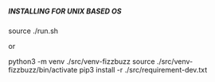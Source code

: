 ##### INSTALLING FOR UNIX BASED OS
source ./run.sh

or

python3 -m venv ./src/venv-fizzbuzz
source ./src/venv-fizzbuzz/bin/activate
pip3 install -r ./src/requirement-dev.txt
